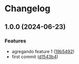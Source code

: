 # Changelog

## 1.0.0 (2024-06-23)


### Features

* agregando feature 1 ([19b5492](https://github.com/javiier507/maven-release-please-demo/commit/19b5492290589affce72f0b1c3be9cfe2274b370))
* first commit ([d1543b4](https://github.com/javiier507/maven-release-please-demo/commit/d1543b49af6bb0132b3684155871185440e19209))
